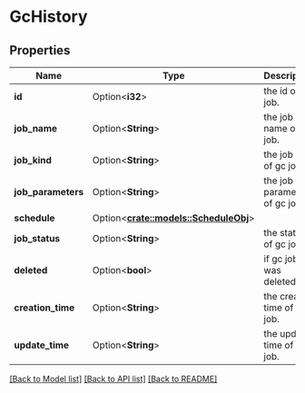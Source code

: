 # GcHistory

## Properties

Name | Type | Description | Notes
------------ | ------------- | ------------- | -------------
**id** | Option<**i32**> | the id of gc job. | [optional]
**job_name** | Option<**String**> | the job name of gc job. | [optional]
**job_kind** | Option<**String**> | the job kind of gc job. | [optional]
**job_parameters** | Option<**String**> | the job parameters of gc job. | [optional]
**schedule** | Option<[**crate::models::ScheduleObj**](ScheduleObj.md)> |  | [optional]
**job_status** | Option<**String**> | the status of gc job. | [optional]
**deleted** | Option<**bool**> | if gc job was deleted. | [optional]
**creation_time** | Option<**String**> | the creation time of gc job. | [optional]
**update_time** | Option<**String**> | the update time of gc job. | [optional]

[[Back to Model list]](../README.md#documentation-for-models) [[Back to API list]](../README.md#documentation-for-api-endpoints) [[Back to README]](../README.md)


